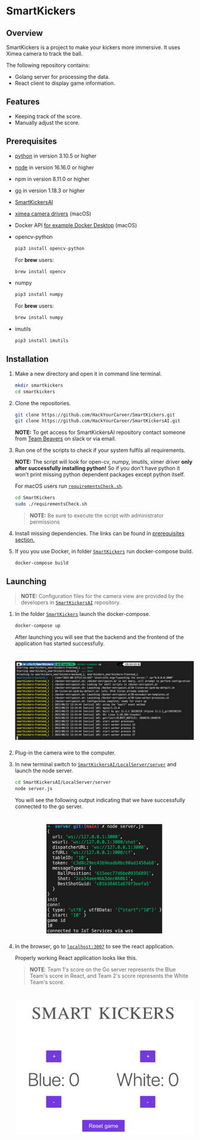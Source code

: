 # SmartKickers

## Overview

SmartKickers is a project to make your kickers more immersive. It uses Ximea camera to track the ball.

The following repository contains:

- Golang server for processing the data.
- React client to display game information.

## Features

- Keeping track of the score.
- Manually adjust the score.

## Prerequisites

- [python](https://www.python.org/downloads/) in version 3.10.5 or higher
- [node](https://nodejs.org/en/download/) in version 16.16.0 or higher
- npm in version 8.11.0 or higher
- [go](https://go.dev/dl/) in version 1.18.3 or higher
- [SmartKickersAI](https://github.com/HackYourCareer/SmartKickersAI)
- [ximea camera drivers](https://www.ximea.com/support/wiki/apis/ximea_macos_software_package) (macOS)
- Docker API [for example Docker Desktop](https://docs.docker.com/desktop/install/mac-install/) (macOS)
- opencv-python

  ```bash
  pip3 install opencv-python
  ```

  For **brew** users:

  ```bash
  brew install opencv
  ```

- numpy

  ```bash
  pip3 install numpy
  ```

  For **brew** users:

  ```bash
  brew install numpy
  ```

- imutils

  ```bash
  pip3 install imutils
  ```

## Installation

1. Make a new directory and open it in command line terminal.

   ```bash
   mkdir smartkickers
   cd smartkickers
   ```

2. Clone the repositories.

   ```bash
   git clone https://github.com/HackYourCareer/SmartKickers.git
   git clone https://github.com/HackYourCareer/SmartKickersAI.git
   ```

   **NOTE:** To get access for SmartKickersAI repository contact someone from [Team Beavers](https://wiki.one.int.sap/wiki/display/saplabspoland/Beavers+Team) on slack or via email.

3. Run one of the scripts to check if your system fulfils all requirements.

   **NOTE:** The script will look for open-cv, numpy, imutils, ximer driver **only after successfully installing python!** So if you don't have python it won't print missing python dependent packages except python itself.

   For macOS users run [`requirementsCheck.sh`](requirementsCheck.sh).

   ```bash
   cd SmartKickers
   sudo ./requirementsCheck.sh
   ```

   <!--TODO: ADD SCRIPT FOR WINDOWS -->

   > **NOTE:** Be sure to execute the script with administrator permissions

4. Install missing dependencies. The links can be found in [prerequisites section.](https://github.com/HackYourCareer/SmartKickers#prerequisites)

5. If you you use Docker, in folder [`SmartKickers`](SmartKickers) run docker-compose build.

   ```bash
   docker-compose build
   ```

## Launching

> **NOTE:** Configuration files for the camera view are provided by the developers in [`SmartKickersAI`](https://github.com/HackYourCareer/SmartKickersAI/tree/main/LocalServer) repository.

1. In the folder [`SmartKickers`](SmartKickers) launch the docker-compose.

   ```bash
   docker-compose up
   ```

   After launching you will see that the backend and the frontend of the application has started successfully.

   <h1 align="center">
       <img src="assets/appLaunch.png">
   </h1>

2. Plug-in the camera wire to the computer.

3. In new terminal switch to [`SmartKickersAI/LocalServer/server`](SmartKickersAI/LocalServer/server) and launch the node server.

   ```bash
   cd SmartKickersAI/LocalServer/server
   node server.js
   ```

   You will see the following output indicating that we have successfully connected to the go server.

   <h1 align="center">
       <img src="assets/nodeLaunch.png">
   </h1>

4. In the browser, go to [`localhost:3007`](http://localhost:3007/) to see the react application.

   Properly working React application looks like this.

   > **NOTE**: Team 1's score on the Go server represents the Blue Team's score in React, and Team 2's score represents the White Team's score.

      <h1 align="center">
          <img src="assets/reactApp.png">
      </h1>

   <!-- ## Development
   More details for developers may be provided soon in separate Readme files for the frontend, backend and SmartKickersAI. -->
